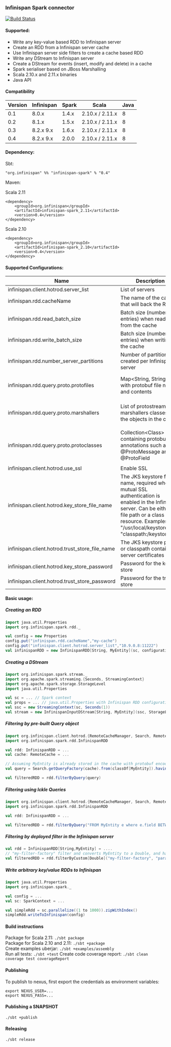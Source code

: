 ### Infinispan Spark connector

[![Build Status](https://travis-ci.org/infinispan/infinispan-spark.svg?branch=master)](https://travis-ci.org/infinispan/infinispan-spark)

#### Supported:

* Write any key-value based RDD to Infinispan server
* Create an RDD from a Infinispan server cache
* Use Infinispan server side filters to create a cache based RDD
* Write any DStream to Infinispan server
* Create a DStream for events (insert, modify and delete) in a cache
* Spark serialiser based on JBoss Marshalling
* Scala 2.10.x and 2.11.x binaries
* Java API


#### Compatibility

| Version  | Infinispan | Spark | Scala | Java
| -------- | ---------- | ----- | ----- | ---- |
| 0.1  | 8.0.x  | 1.4.x | 2.10.x / 2.11.x | 8  |
| 0.2  | 8.1.x  | 1.5.x | 2.10.x / 2.11.x | 8  |
| 0.3  | 8.2.x 9.x | 1.6.x | 2.10.x / 2.11.x | 8  |
| 0.4  | 8.2.x 9.x | 2.0.0 | 2.10.x / 2.11.x | 8  |


#### Dependency:

Sbt:  

```"org.infinispan" %% "infinispan-spark" % "0.4"```

Maven:

Scala 2.11  
```
<dependency>
    <groupId>org.infinispan</groupId>
    <artifactId>infinispan-spark_2.11</artifactId>
    <version>0.4</version>
</dependency>
```

Scala 2.10  
```
<dependency>
    <groupId>org.infinispan</groupId>
    <artifactId>infinispan-spark_2.10</artifactId>
    <version>0.4</version>
</dependency>
```

#### Supported Configurations:

Name          | Description | Default
------------- | -------------|----------
infinispan.client.hotrod.server_list | List of servers | localhost:11222 | 
infinispan.rdd.cacheName  | The name of the cache that will back the RDD | default cache | 
infinispan.rdd.read_batch_size  | Batch size (number of entries) when reading from the cache | 10000 | 
infinispan.rdd.write_batch_size| Batch size (number of entries) when writing to the cache | 500
infinispan.rdd.number_server_partitions | Number of partitions created per Infinispan server | 2
infinispan.rdd.query.proto.protofiles | Map\<String, String\> with protobuf file names and contents | Can be omitted if entities are [annotated](https://github.com/infinispan/infinispan/blob/master/client/hotrod-client/src/test/java/org/infinispan/client/hotrod/marshall/ProtoStreamMarshallerWithAnnotationsTest.java#L39) with protobuf encoding information. Protobuf encoding is required to filter the RDD by Query
infinispan.rdd.query.proto.marshallers | List of protostream marshallers classes for the objects in the cache | Can be ommited if entities are [annotated](https://github.com/infinispan/infinispan/blob/master/client/hotrod-client/src/test/java/org/infinispan/client/hotrod/marshall/ProtoStreamMarshallerWithAnnotationsTest.java#L39) with protobuf encoding information. Protobuf encoding is required to filter the RDD by Query
infinispan.rdd.query.proto.protoclasses | Collection\<Class\> containing protobuf annotations such as @ProtoMessage and @ProtoField | Alternative to using ```infinispan.rdd.query.proto.protofiles``` and ```infinispan.rdd.query.proto.marshallers``` configurations, since both will be auto-generated based on the annotations.
infinispan.client.hotrod.use_ssl | Enable SSL | false
infinispan.client.hotrod.key_store_file_name | The JKS keystore file name, required when mutual SSL authentication is enabled in the Infinispan server. Can be either the file path or a class path resource. Examples: "/usr/local/keystore.jks", "classpath:/keystore.jks" | 
infinispan.client.hotrod.trust_store_file_name | The JKS keystore path or classpath containing server certificates | 
infinispan.client.hotrod.key_store_password | Password for the key store | 
infinispan.client.hotrod.trust_store_password | Password for the trust store |   


#### Basic usage:

##### Creating an RDD

```scala
import java.util.Properties
import org.infinispan.spark.rdd._

val config = new Properties
config.put("infinispan.rdd.cacheName","my-cache")
config.put("infinispan.client.hotrod.server_list","10.9.0.8:11222")
val infinispanRDD = new InfinispanRDD[String, MyEntity](sc, configuration = config)
```

##### Creating a DStream

```scala
import org.infinispan.spark.stream._
import org.apache.spark.streaming.{Seconds, StreamingContext}
import org.apache.spark.storage.StorageLevel
import java.util.Properties

val sc = ... // Spark context
val props = ... // java.util.Properties with Infinispan RDD configuration
val ssc = new StreamingContext(sc, Seconds(1))
val stream = new InfinispanInputDStream[String, MyEntity](ssc, StorageLevel.MEMORY_ONLY, props)
```      

##### Filtering by pre-built Query object

```scala
import org.infinispan.client.hotrod.{RemoteCacheManager, Search, RemoteCache}
import org.infinispan.spark.rdd.InfinispanRDD

val rdd: InfinispanRDD = ... 
val cache: RemoteCache = ...

// Assuming MyEntity is already stored in the cache with protobuf encoding, and has protobuf annotations.
val query = Search.getQueryFactory(cache).from(classOf[MyEntity]).having("field").equal("some value").toBuilder[RemoteQuery].build

val filteredRDD = rdd.filterByQuery(query)
```

##### Filtering using Ickle Queries

```scala
import org.infinispan.client.hotrod.{RemoteCacheManager, Search, RemoteCache}
import org.infinispan.spark.rdd.InfinispanRDD

val rdd: InfinispanRDD = ...

val filteredRDD = rdd.filterByQuery("FROM MyEntity e where e.field BETWEEN 10 AND 20")
```

##### Filtering by deployed filter in the Infinispan server

```scala
val rdd = InfinispanRDD[String,MyEntity] = .... 
// "my-filter-factory" filter and converts MyEntity to a Double, and has two parameters
val filteredRDD = rdd.filterByCustom[Double]("my-filter-factory", "param1", "param2")
```

##### Write arbitrary key/value RDDs to Infinispan

```scala
import java.util.Properties
import org.infinispan.spark._

val config = ...
val sc: SparkContext = ...

val simpleRdd = sc.parallelize((1 to 1000)).zipWithIndex()
simpleRdd.writeToInfinispan(config) 
```

#### Build instructions

Package for Scala 2.11: ```./sbt package```  
Package for Scala 2.10 and 2.11: ```./sbt +package```  
Create examples uberjar: ```./sbt +examples/assembly```  
Run all tests: ```./sbt +test```
Create code coverage report: ```./sbt clean coverage test coverageReport```

#### Publishing

To publish to nexus, first export the credentials as environment variables:

```
export NEXUS_USER=...   
export NEXUS_PASS=...
```

#### Publishing a SNAPSHOT

``` ./sbt +publish ```

#### Releasing

``` ./sbt release ```





